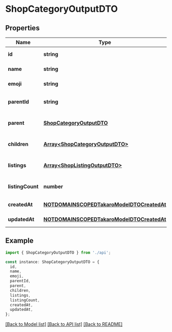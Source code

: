 # ShopCategoryOutputDTO

## Properties

| Name             | Type                                                                                    | Description | Notes                             |
| ---------------- | --------------------------------------------------------------------------------------- | ----------- | --------------------------------- |
| **id**           | **string**                                                                              |             | [default to undefined]            |
| **name**         | **string**                                                                              |             | [default to undefined]            |
| **emoji**        | **string**                                                                              |             | [default to undefined]            |
| **parentId**     | **string**                                                                              |             | [optional] [default to undefined] |
| **parent**       | [**ShopCategoryOutputDTO**](ShopCategoryOutputDTO.md)                                   |             | [optional] [default to undefined] |
| **children**     | [**Array&lt;ShopCategoryOutputDTO&gt;**](ShopCategoryOutputDTO.md)                      |             | [optional] [default to undefined] |
| **listings**     | [**Array&lt;ShopListingOutputDTO&gt;**](ShopListingOutputDTO.md)                        |             | [optional] [default to undefined] |
| **listingCount** | **number**                                                                              |             | [optional] [default to undefined] |
| **createdAt**    | [**NOTDOMAINSCOPEDTakaroModelDTOCreatedAt**](NOTDOMAINSCOPEDTakaroModelDTOCreatedAt.md) |             | [default to undefined]            |
| **updatedAt**    | [**NOTDOMAINSCOPEDTakaroModelDTOCreatedAt**](NOTDOMAINSCOPEDTakaroModelDTOCreatedAt.md) |             | [default to undefined]            |

## Example

```typescript
import { ShopCategoryOutputDTO } from './api';

const instance: ShopCategoryOutputDTO = {
  id,
  name,
  emoji,
  parentId,
  parent,
  children,
  listings,
  listingCount,
  createdAt,
  updatedAt,
};
```

[[Back to Model list]](../README.md#documentation-for-models) [[Back to API list]](../README.md#documentation-for-api-endpoints) [[Back to README]](../README.md)
